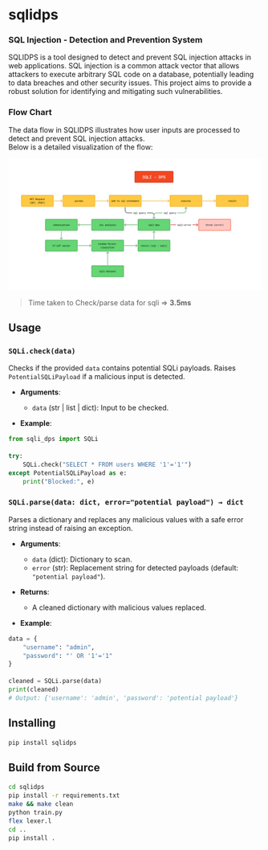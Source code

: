 # sqlidps
### SQL Injection - Detection and Prevention System

SQLIDPS is a tool designed to detect and prevent SQL injection attacks in web applications. SQL injection is a common attack vector that allows attackers to execute arbitrary SQL code on a database, potentially leading to data breaches and other security issues. This project aims to provide a robust solution for identifying and mitigating such vulnerabilities.

### Flow Chart
The data flow in SQLIDPS illustrates how user inputs are processed to detect and prevent SQL injection attacks.  
Below is a detailed visualization of the flow:

![Flowchart](https://raw.githubusercontent.com/DPRIYATHAM/sqlidps/main/flowchart.png)

> Time taken to Check/parse data for sqli => **3.5ms**

## Usage

### `SQLi.check(data)`

Checks if the provided `data` contains potential SQLi payloads. Raises `PotentialSQLiPayload` if a malicious input is detected.

* **Arguments**:

  * `data` (str | list | dict): Input to be checked.

* **Example**:

```python
from sqli_dps import SQLi

try:
    SQLi.check("SELECT * FROM users WHERE '1'='1'")
except PotentialSQLiPayload as e:
    print("Blocked:", e)
```
### `SQLi.parse(data: dict, error="potential payload") → dict`

Parses a dictionary and replaces any malicious values with a safe error string instead of raising an exception.

* **Arguments**:

  * `data` (dict): Dictionary to scan.
  * `error` (str): Replacement string for detected payloads (default: `"potential payload"`).

* **Returns**:

  * A cleaned dictionary with malicious values replaced.

* **Example**:
```python
data = {
    "username": "admin",
    "password": "' OR '1'='1"
}

cleaned = SQLi.parse(data)
print(cleaned)
# Output: {'username': 'admin', 'password': 'potential payload'}
```
## Installing 
```bash
pip install sqlidps
```

## Build from Source
```bash
cd sqlidps
pip install -r requirements.txt
make && make clean
python train.py
flex lexer.l
cd ..
pip install .
```

